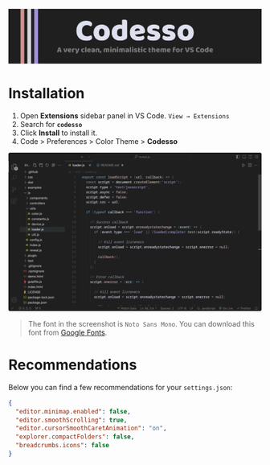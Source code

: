 ![Cover](https://raw.githubusercontent.com/vadyapan/theme-codesso/main/assets/main-cover.png)

# Installation

1. Open **Extensions** sidebar panel in VS Code. `View → Extensions`
2. Search for **`codesso`**
3. Click **Install** to install it.
4. Code > Preferences > Color Theme >
   **Codesso**

<div align="center">

![ScreenShot](https://raw.githubusercontent.com/vadyapan/theme-codesso/main/assets/main-screenshot.png)

</div>

> The font in the screenshot is `Noto Sans Mono`. You can download this font from [Google Fonts][noto-sans-mono-install].

[noto-sans-mono-install]: https://fonts.google.com/noto/specimen/Noto+Sans+Mono

# Recommendations

Below you can find a few recommendations for your `settings.json`:

```json
{
  "editor.minimap.enabled": false,
  "editor.smoothScrolling": true,
  "editor.cursorSmoothCaretAnimation": "on",
  "explorer.compactFolders": false,
  "breadcrumbs.icons": false
}
```
